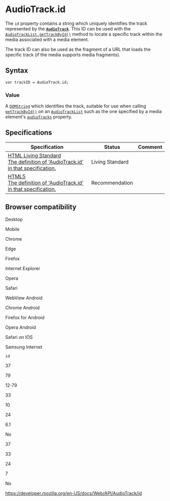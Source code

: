 # AudioTrack.id

The `id` property contains a string which uniquely identifies the track represented by the **[`AudioTrack`](../audiotrack)**. This ID can be used with the [`AudioTrackList.getTrackById()`](../audiotracklist/gettrackbyid) method to locate a specific track within the media associated with a media element.

The track ID can also be used as the fragment of a URL that loads the specific track (if the media supports media fragments).

## Syntax

    var trackID = AudioTrack.id;

### Value

A [`DOMString`](../domstring) which identifies the track, suitable for use when calling [`getTrackById()`](../audiotracklist/gettrackbyid) on an [`AudioTrackList`](../audiotracklist) such as the one specified by a media element's [`audioTracks`](../htmlmediaelement/audiotracks) property.

## Specifications

<table><thead><tr class="header"><th>Specification</th><th>Status</th><th>Comment</th></tr></thead><tbody><tr class="odd"><td><a href="https://html.spec.whatwg.org/multipage/media.html#dom-audiotrack-id">HTML Living Standard<br />
<span class="small">The definition of 'AudioTrack.id' in that specification.</span></a></td><td><span class="spec-living">Living Standard</span></td><td></td></tr><tr class="even"><td><a href="https://www.w3.org/TR/html52/embedded-content-0.html#dom-audiotrack-id">HTML5<br />
<span class="small">The definition of 'AudioTrack.id' in that specification.</span></a></td><td><span class="spec-rec">Recommendation</span></td><td></td></tr></tbody></table>

## Browser compatibility

Desktop

Mobile

Chrome

Edge

Firefox

Internet Explorer

Opera

Safari

WebView Android

Chrome Android

Firefox for Android

Opera Android

Safari on IOS

Samsung Internet

`id`

37

79

12-79

33

10

24

6.1

No

37

33

24

7

No

<a href="https://developer.mozilla.org/en-US/docs/Web/API/AudioTrack/id" class="_attribution-link">https://developer.mozilla.org/en-US/docs/Web/API/AudioTrack/id</a>
